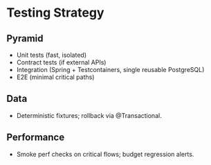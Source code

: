 # Testing Strategy

## Pyramid
- Unit tests (fast, isolated)
- Contract tests (if external APIs)
- Integration (Spring + Testcontainers, single reusable PostgreSQL)
- E2E (minimal critical paths)

## Data
- Deterministic fixtures; rollback via @Transactional.

## Performance
- Smoke perf checks on critical flows; budget regression alerts.
